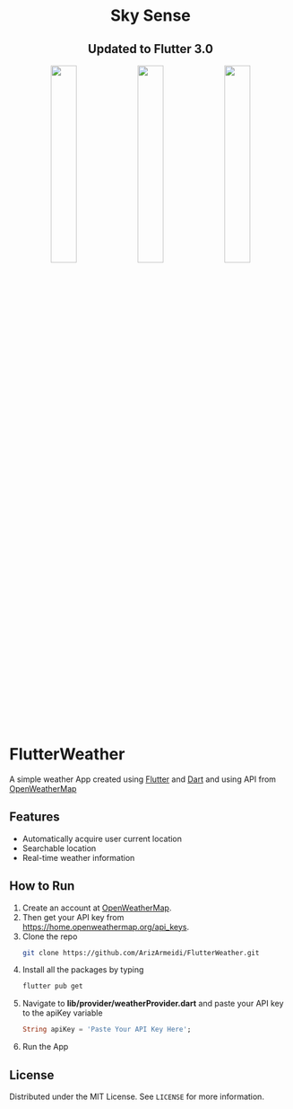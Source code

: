 <h1 align="center">Sky Sense</h1>
<h2 align="center">Updated to Flutter 3.0</h2>


<p align="center">
<img src="https://user-images.githubusercontent.com/60814961/209642694-cc9f7a28-96cc-419a-bb5c-6fb23d7befe2.png" width="30%"></img> 
<img src="https://user-images.githubusercontent.com/60814961/209642769-c81b7288-34d8-4a95-ab14-54a31dbfeb10.png" width="30%"></img> 
<img src="https://user-images.githubusercontent.com/60814961/209642813-6a1a32ae-7a39-48b9-ad95-e99f8cce72fb.png" width="30%"></img> 
</p>

# FlutterWeather

A simple weather App created using [Flutter](https://flutter.dev/) and [Dart](https://dart.dev/) and using API from [OpenWeatherMap](https://openweathermap.org/)

## Features
- Automatically acquire user current location
- Searchable location
- Real-time weather information

## How to Run
1. Create an account at [OpenWeatherMap](https://openweathermap.org/).
2. Then get your API key from https://home.openweathermap.org/api_keys.
3. Clone the repo
   ```sh
   git clone https://github.com/ArizArmeidi/FlutterWeather.git
   ```
4. Install all the packages by typing
   ```sh
   flutter pub get
   ```
5. Navigate to **lib/provider/weatherProvider.dart** and paste your API key to the apiKey variable
   ```dart
   String apiKey = 'Paste Your API Key Here';
   ```
6. Run the App

## License
Distributed under the MIT License. See `LICENSE` for more information.
